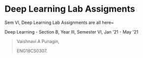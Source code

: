 # Deep Learning Lab Assigments
Sem VI, Deep Learning Lab Assignments are all here~

Deep Learning - Section B, Year III, Semester VI, Jan '21 - May '21

>Vaishnavi A Punagin,
>
>ENG18CS0307.
